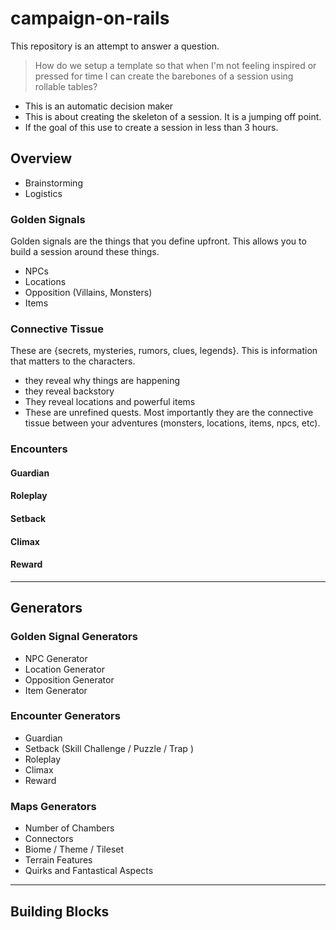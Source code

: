 # campaign-on-rails

This repository is an attempt to answer a question.

> How do we setup a template so that when I'm not feeling inspired or pressed for time I can create the barebones of a session using rollable tables?

* This is an automatic decision maker
* This is about creating the skeleton of a session. It is a jumping off point.
* If the goal of this use to create a session in less than 3 hours.

## Overview
* Brainstorming
* Logistics

### Golden Signals
Golden signals are the things that you define upfront. This allows you to build a session around these things.

* NPCs
* Locations
* Opposition (Villains, Monsters)
* Items


### Connective Tissue 
These are {secrets, mysteries, rumors, clues, legends}. This is information that matters to the characters.
* they reveal why things are happening
* they reveal backstory
* They reveal locations and powerful items
* These are unrefined quests.
Most importantly they are the connective tissue between your adventures (monsters, locations, items, npcs, etc).


### Encounters

#### Guardian
#### Roleplay
#### Setback
#### Climax
#### Reward

--- 

## Generators

### Golden Signal Generators
* NPC Generator
* Location Generator
* Opposition Generator
* Item Generator

### Encounter Generators
* Guardian
* Setback (Skill Challenge / Puzzle / Trap )
* Roleplay
* Climax
* Reward 

### Maps Generators
* Number of Chambers
* Connectors
* Biome / Theme / Tileset
* Terrain Features
* Quirks and Fantastical Aspects

--- 

## Building Blocks

